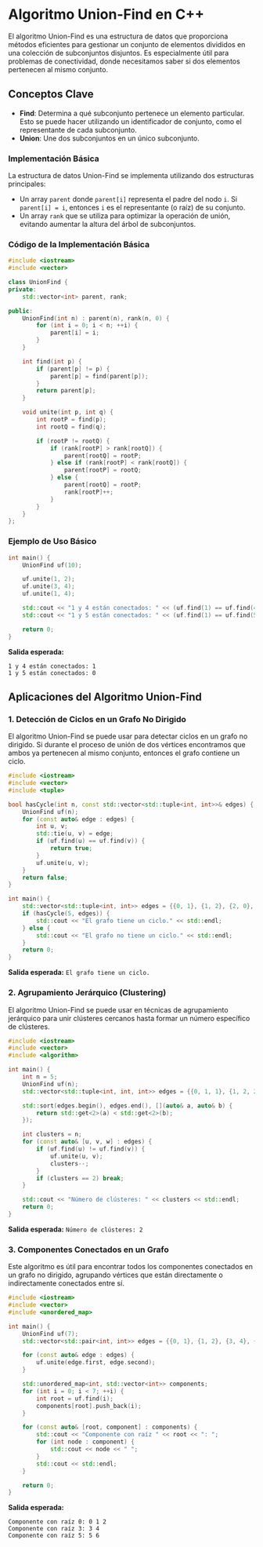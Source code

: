 
# Algoritmo Union-Find en C++

El algoritmo Union-Find es una estructura de datos que proporciona métodos eficientes para gestionar un conjunto de elementos divididos en una colección de subconjuntos disjuntos. Es especialmente útil para problemas de conectividad, donde necesitamos saber si dos elementos pertenecen al mismo conjunto.

## Conceptos Clave

- **Find**: Determina a qué subconjunto pertenece un elemento particular. Esto se puede hacer utilizando un identificador de conjunto, como el representante de cada subconjunto.
- **Union**: Une dos subconjuntos en un único subconjunto.

### Implementación Básica

La estructura de datos Union-Find se implementa utilizando dos estructuras principales:
- Un array `parent` donde `parent[i]` representa el padre del nodo `i`. Si `parent[i] = i`, entonces `i` es el representante (o raíz) de su conjunto.
- Un array `rank` que se utiliza para optimizar la operación de unión, evitando aumentar la altura del árbol de subconjuntos.

### Código de la Implementación Básica

```cpp
#include <iostream>
#include <vector>

class UnionFind {
private:
    std::vector<int> parent, rank;

public:
    UnionFind(int n) : parent(n), rank(n, 0) {
        for (int i = 0; i < n; ++i) {
            parent[i] = i;
        }
    }

    int find(int p) {
        if (parent[p] != p) {
            parent[p] = find(parent[p]);
        }
        return parent[p];
    }

    void unite(int p, int q) {
        int rootP = find(p);
        int rootQ = find(q);

        if (rootP != rootQ) {
            if (rank[rootP] > rank[rootQ]) {
                parent[rootQ] = rootP;
            } else if (rank[rootP] < rank[rootQ]) {
                parent[rootP] = rootQ;
            } else {
                parent[rootQ] = rootP;
                rank[rootP]++;
            }
        }
    }
};
```

### Ejemplo de Uso Básico
```cpp
int main() {
    UnionFind uf(10);

    uf.unite(1, 2);
    uf.unite(3, 4);
    uf.unite(1, 4);

    std::cout << "1 y 4 están conectados: " << (uf.find(1) == uf.find(4)) << std::endl;
    std::cout << "1 y 5 están conectados: " << (uf.find(1) == uf.find(5)) << std::endl;

    return 0;
}
```
**Salida esperada:**
```
1 y 4 están conectados: 1
1 y 5 están conectados: 0
```

## Aplicaciones del Algoritmo Union-Find

### 1. Detección de Ciclos en un Grafo No Dirigido

El algoritmo Union-Find se puede usar para detectar ciclos en un grafo no dirigido. Si durante el proceso de unión de dos vértices encontramos que ambos ya pertenecen al mismo conjunto, entonces el grafo contiene un ciclo.

```cpp
#include <iostream>
#include <vector>
#include <tuple>

bool hasCycle(int n, const std::vector<std::tuple<int, int>>& edges) {
    UnionFind uf(n);
    for (const auto& edge : edges) {
        int u, v;
        std::tie(u, v) = edge;
        if (uf.find(u) == uf.find(v)) {
            return true;
        }
        uf.unite(u, v);
    }
    return false;
}

int main() {
    std::vector<std::tuple<int, int>> edges = {{0, 1}, {1, 2}, {2, 0}, {3, 4}};
    if (hasCycle(5, edges)) {
        std::cout << "El grafo tiene un ciclo." << std::endl;
    } else {
        std::cout << "El grafo no tiene un ciclo." << std::endl;
    }
    return 0;
}
```
**Salida esperada:** `El grafo tiene un ciclo.`

### 2. Agrupamiento Jerárquico (Clustering)

El algoritmo Union-Find se puede usar en técnicas de agrupamiento jerárquico para unir clústeres cercanos hasta formar un número específico de clústeres.

```cpp
#include <iostream>
#include <vector>
#include <algorithm>

int main() {
    int n = 5;
    UnionFind uf(n);
    std::vector<std::tuple<int, int, int>> edges = {{0, 1, 1}, {1, 2, 2}, {2, 3, 3}, {3, 4, 4}, {0, 4, 5}};

    std::sort(edges.begin(), edges.end(), [](auto& a, auto& b) {
        return std::get<2>(a) < std::get<2>(b);
    });

    int clusters = n;
    for (const auto& [u, v, w] : edges) {
        if (uf.find(u) != uf.find(v)) {
            uf.unite(u, v);
            clusters--;
        }
        if (clusters == 2) break;
    }

    std::cout << "Número de clústeres: " << clusters << std::endl;
    return 0;
}
```
**Salida esperada:** `Número de clústeres: 2`

### 3. Componentes Conectados en un Grafo

Este algoritmo es útil para encontrar todos los componentes conectados en un grafo no dirigido, agrupando vértices que están directamente o indirectamente conectados entre sí.

```cpp
#include <iostream>
#include <vector>
#include <unordered_map>

int main() {
    UnionFind uf(7);
    std::vector<std::pair<int, int>> edges = {{0, 1}, {1, 2}, {3, 4}, {5, 6}};

    for (const auto& edge : edges) {
        uf.unite(edge.first, edge.second);
    }

    std::unordered_map<int, std::vector<int>> components;
    for (int i = 0; i < 7; ++i) {
        int root = uf.find(i);
        components[root].push_back(i);
    }

    for (const auto& [root, component] : components) {
        std::cout << "Componente con raíz " << root << ": ";
        for (int node : component) {
            std::cout << node << " ";
        }
        std::cout << std::endl;
    }

    return 0;
}
```
**Salida esperada:**
```
Componente con raíz 0: 0 1 2 
Componente con raíz 3: 3 4 
Componente con raíz 5: 5 6 
```
